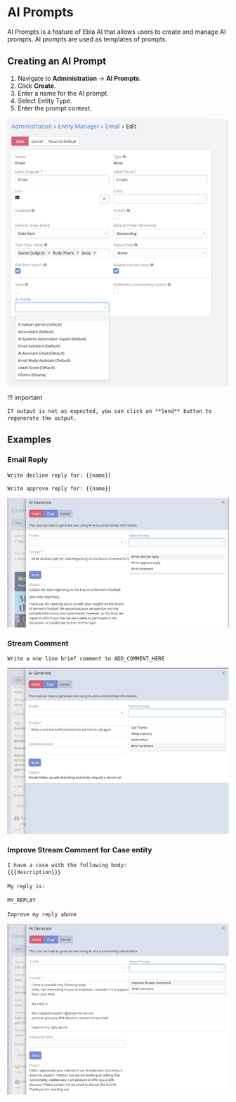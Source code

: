 # AI Prompts

AI Prompts is a feature of Ebla AI that allows users to create and manage AI prompts. AI prompts are used as templates
of prompts.

## Creating an AI Prompt

1. Navigate to **Administration** -> **AI Prompts**.
2. Click **Create**.
3. Enter a name for the AI prompt.
4. Select Entity Type.
5. Enter the prompt context.

![img.png](../../../_static/images/espocrm-extensions/ai/features/img_15.png)

!!! important

    If output is not as expected, you can click on **Send** button to regenerate the output.

## Examples

### Email Reply

```
Write decline reply for: {{name}}
```

```
Write approve reply for: {{name}}
```

![img.png](../../../_static/images/espocrm-extensions/ai/features/img_2.png)

### Stream Comment

```
Write a one line brief comment to ADD_COMMENT_HERE
```

![img.png](../../../_static/images/espocrm-extensions/ai/features/img_3.png)

### Improve Stream Comment for Case entity

```
I have a case with the following body:
{{{description}}}

My reply is:

MY_REPLAY

Improve my reply above
```

![img.png](../../../_static/images/espocrm-extensions/ai/features/img_4.png)